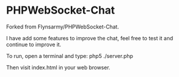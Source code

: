 PHPWebSocket-Chat
=================
Forked from Flynsarmy/PHPWebSocket-Chat.

I have add some features to improve the chat, feel free to test it and continue to improve it.

To run, open a terminal and type:
php5 ./server.php

Then visit index.html in your web browser.
